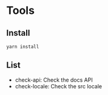 # Tools

## Install

```
yarn install
```

## List

* check-api: Check the docs API
* check-locale: Check the src locale
